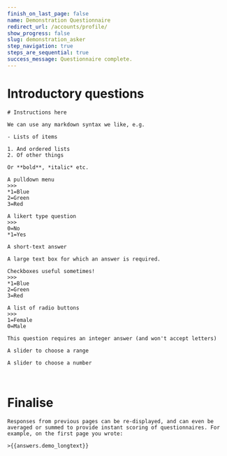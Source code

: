 ```yaml
---
finish_on_last_page: false
name: Demonstration Questionnaire
redirect_url: /accounts/profile/
show_progress: false
slug: demonstration_asker
step_navigation: true
steps_are_sequential: true
success_message: Questionnaire complete.
---
```




# Introductory questions


~~~{#testdemo_instruction .instruction  }
# Instructions here

We can use any markdown syntax we like, e.g.

- Lists of items

1. And ordered lists
2. Of other things

Or **bold**, *italic* etc.

~~~

~~~{#testdemo_pulldown .pulldown  }
A pulldown menu
>>>
*1=Blue
2=Green
3=Red
~~~

~~~{#testdemo_scale .likert  }
A likert type question
>>>
0=No
*1=Yes
~~~

~~~{#testdemo_shorttext .short-text  }
A short-text answer

~~~

~~~{#testdemo_longtext .long-text  }
A large text box for which an answer is required.

~~~

~~~{#testdemo_checkbox .checkboxes  }
Checkboxes useful sometimes!
>>>
*1=Blue
2=Green
3=Red
~~~

~~~{#testdemo_list .likert-list  }
A list of radio buttons
>>>
1=Female
0=Male
~~~

~~~{#testdemo_integer .integer  }
This question requires an integer answer (and won't accept letters)

~~~

~~~{#testdemo_slider_choose_range  max="100"  values="[40, 60]"  min="0"  }
A slider to choose a range

~~~

~~~{#testdemo_slider_choose_number  max="100"  value="50"  min="0"  }
A slider to choose a number

~~~

~~~{#testdemo_instrument_insertion .instrument  }


~~~


# Finalise


~~~{#testdemo_anotherpage .instruction  }
Responses from previous pages can be re-displayed, and can even be averaged or summed to provide instant scoring of questionnaires. For example, on the first page you wrote:

>{{answers.demo_longtext}}

~~~
